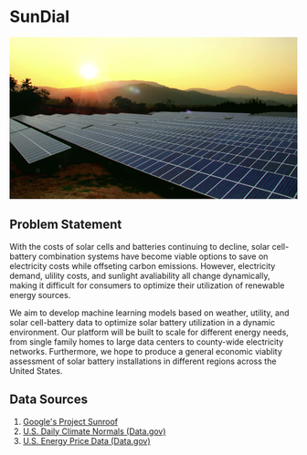 # SunDial
![alt text](Docs/intro_pic.jpg)

## Problem Statement
With the costs of solar cells and batteries continuing to decline, solar cell-battery combination systems have become viable options to save on electricity costs while offseting carbon emissions. However, electricity demand, ulility costs, and sunlight avaliability all change dynamically, making it difficult for consumers to optimize their utilization of renewable energy sources.

We aim to develop machine learning models based on weather, utility, and solar cell-battery data to optimize solar battery utilization in a dynamic environment. Our platform will be built to scale for different energy needs, from single family homes to large data centers to county-wide electricity networks. Furthermore, we hope to produce a general economic viablity assessment of solar battery installations in different regions across the United States.

## Data Sources

1. [Google's Project Sunroof](https://www.google.com/get/sunroof#p=0)
2. [U.S. Daily Climate Normals (Data.gov)](https://catalog.data.gov/dataset/u-s-daily-climate-normals-1981-2010)
3. [U.S. Energy Price Data (Data.gov)](https://catalog.data.gov/dataset?tags=energy-prices)